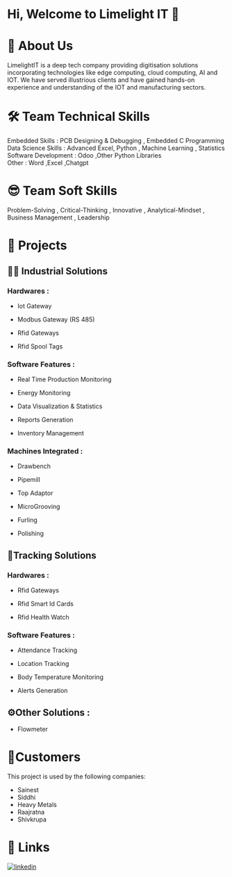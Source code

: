# Hi, Welcome to Limelight IT 👋


# 🚀 About Us
LimelightIT is a deep tech company providing digitisation solutions incorporating technologies like edge computing, cloud computing, AI and IOT. We have served illustrious clients and have gained hands-on experience and understanding of the IOT and manufacturing sectors.


# 🛠 Team Technical Skills 
Embedded Skills : PCB Designing & Debugging , Embedded C Programming \
Data Science Skills : Advanced Excel, Python , Machine Learning , Statistics \
Software Development : Odoo ,Other Python Libraries\
Other : Word ,Excel ,Chatgpt 

# 😎 Team Soft Skills
Problem-Solving , Critical-Thinking , Innovative , Analytical-Mindset , Business Management , Leadership  
# 📡 Projects

## 👨‍🔧 Industrial Solutions

### Hardwares :

 - Iot Gateway

 - Modbus Gateway (RS 485)

 - Rfid Gateways

 - Rfid Spool Tags


### Software Features :

 - Real Time Production Monitoring

 - Energy Monitoring 
 
 - Data Visualization & Statistics

 - Reports Generation

 - Inventory Management


### Machines Integrated :

 - Drawbench 

 - Pipemill

 - Top Adaptor

 - MicroGrooving

 - Furling

 - Polishing

## 🏢Tracking Solutions

### Hardwares :

- Rfid Gateways

- Rfid Smart Id Cards

- Rfid Health Watch

### Software Features :

- Attendance Tracking

- Location Tracking

- Body Temperature Monitoring

- Alerts Generation

## ⚙️Other Solutions :

- Flowmeter


# 🤝Customers

This project is used by the following companies:

- Sainest
- Siddhi
- Heavy Metals
- Raajratna
- Shivkrupa



# 🔗 Links

[![linkedin](https://img.shields.io/badge/linkedin-0A66C2?style=for-the-badge&logo=linkedin&logoColor=white)](https://www.linkedin.com/company/limelightit/mycompany/)

